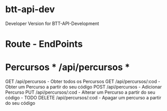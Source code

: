 # btt-api-dev
Developer Version for BTT-API-Development

# Route - EndPoints
# Percursos * /api/percursos *
GET /api/percursos - Obter todos os Percursos 
GET /api/percursos/:cod - Obter um Percurso a partir do seu código
POST /api/percursos - Adicionar Percurso 
PUT /api/percursos/:cod - Alterar um Percurso a partir do seu código - TODO
DELETE /api/percursos/:cod - Apagar um percurso a partir do seu código